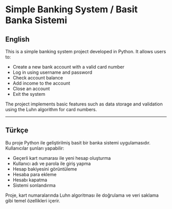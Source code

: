# Simple Banking System / Basit Banka Sistemi

## English

This is a simple banking system project developed in Python. It allows users to:

- Create a new bank account with a valid card number
- Log in using username and password
- Check account balance
- Add income to the account
- Close an account
- Exit the system

The project implements basic features such as data storage and validation using the Luhn algorithm for card numbers.

---

## Türkçe

Bu proje Python ile geliştirilmiş basit bir banka sistemi uygulamasıdır. Kullanıcılar şunları yapabilir:

- Geçerli kart numarası ile yeni hesap oluşturma
- Kullanıcı adı ve parola ile giriş yapma
- Hesap bakiyesini görüntüleme
- Hesaba para ekleme
- Hesabı kapatma
- Sistemi sonlandırma

Proje, kart numaralarında Luhn algoritması ile doğrulama ve veri saklama gibi temel özellikleri içerir.
